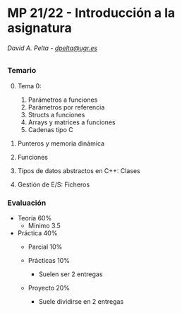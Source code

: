 # MP 21/22 - Introducción a la asignatura

###### David A. Pelta - dpelta@ugr.es

### Temario

0. Tema 0:
   1. Parámetros a funciones
   2. Parámetros por referencia
   3. Structs a funciones
   4. Arrays y matrices a funciones
   5. Cadenas tipo C

1. Punteros y memoria dinámica
2. Funciones
2. Tipos de datos abstractos en C++: Clases
2. Gestión de E/S: Ficheros

### Evaluación

- Teoría 60%
  - Mínimo 3.5
- Práctica 40%
  - Parcial 10%
  - Prácticas 10%
    - Suelen ser 2 entregas

  - Proyecto 20%
    - Suele dividirse en 2 entregas


